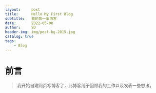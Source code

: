 ```yaml
---
layout:     post
title:      Hello My First Blog
subtitle:   我的第一条博客
date:       2022-05-08
author:     SD
header-img: img/post-bg-2015.jpg
catalog: true
tags:
    - Blog
---
```

# 前言

>我开始自建网页写博客了，此博客用于回顾我的工作以及发表一些想法。
